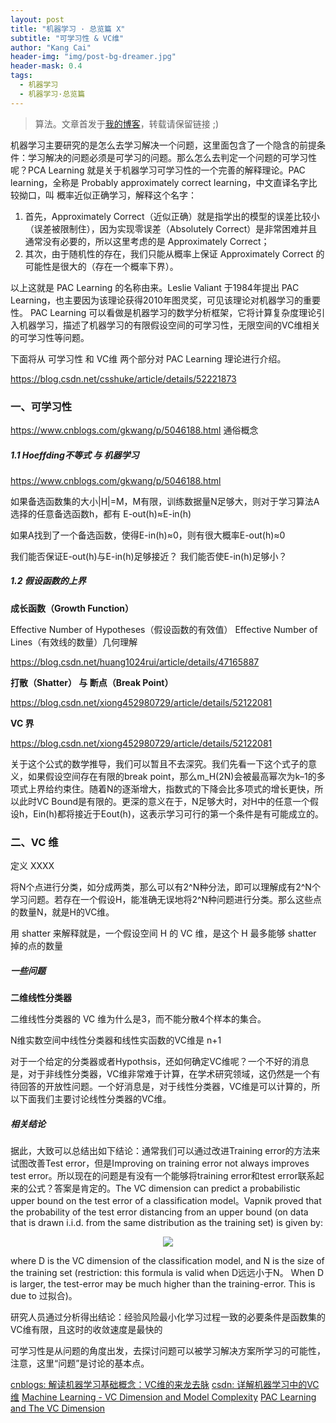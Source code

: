 ```yaml
---
layout: post
title: "机器学习 · 总览篇 X"
subtitle: "可学习性 & VC维"
author: "Kang Cai"
header-img: "img/post-bg-dreamer.jpg"
header-mask: 0.4
tags:
  - 机器学习
  - 机器学习·总览篇
---
```


> 算法。文章首发于[我的博客](https://kangcai.github.io/)，转载请保留链接 ;)



机器学习主要研究的是怎么去学习解决一个问题，这里面包含了一个隐含的前提条件：学习解决的问题必须是可学习的问题。那么怎么去判定一个问题的可学习性呢？PCA Learning 就是关于机器学习可学习性的一个完善的解释理论。PAC learning，全称是 Probably approximately correct learning，中文直译名字比较拗口，叫 概率近似正确学习，解释这个名字：

1. 首先，Approximately Correct（近似正确）就是指学出的模型的误差比较小（误差被限制住），因为实现零误差（Absolutely Correct）是非常困难并且通常没有必要的，所以这里考虑的是 Approximately Correct；
2. 其次，由于随机性的存在，我们只能从概率上保证 Approximately Correct 的可能性是很大的（存在一个概率下界）。

以上这就是 PAC Learning 的名称由来。Leslie Valiant 于1984年提出 PAC Learning，也主要因为该理论获得2010年图灵奖，可见该理论对机器学习的重要性。 PAC Learning 可以看做是机器学习的数学分析框架，它将计算复杂度理论引入机器学习，描述了机器学习的有限假设空间的可学习性，无限空间的VC维相关的可学习性等问题。

下面将从 可学习性 和 VC维 两个部分对 PAC Learning 理论进行介绍。

https://blog.csdn.net/csshuke/article/details/52221873

### 一、可学习性


https://www.cnblogs.com/gkwang/p/5046188.html
通俗概念

##### 1.1 Hoeffding不等式 与 机器学习

https://www.cnblogs.com/gkwang/p/5046188.html

如果备选函数集的大小|H|=M，M有限，训练数据量N足够大，则对于学习算法A选择的任意备选函数h，都有  E-out(h)≈E-in(h)

如果A找到了一个备选函数，使得E-in(h)≈0，则有很大概率E-out(h)≈0

 我们能否保证E-out(h)与E-in(h)足够接近？
 我们能否使E-in(h)足够小？
 
##### 1.2 假设函数的上界

**成长函数（Growth Function）**

Effective Number of Hypotheses（假设函数的有效值）
Effective Number of Lines（有效线的数量）几何理解

https://blog.csdn.net/huang1024rui/article/details/47165887

**打散（Shatter） 与 断点（Break Point）**

https://blog.csdn.net/xiong452980729/article/details/52122081

**VC 界**

https://blog.csdn.net/xiong452980729/article/details/52122081

关于这个公式的数学推导，我们可以暂且不去深究。我们先看一下这个式子的意义，如果假设空间存在有限的break point，那么m_H(2N)会被最高幂次为k–1的多项式上界给约束住。随着N的逐渐增大，指数式的下降会比多项式的增长更快，所以此时VC Bound是有限的。更深的意义在于，N足够大时，对H中的任意一个假设h，Ein(h)都将接近于Eout(h)，这表示学习可行的第一个条件是有可能成立的。

### 二、VC 维

定义 XXXX

将N个点进行分类，如分成两类，那么可以有2^N种分法，即可以理解成有2^N个学习问题。若存在一个假设H，能准确无误地将2^N种问题进行分类。那么这些点的数量N，就是H的VC维。

用 shatter 来解释就是，一个假设空间 H 的 VC 维，是这个 H 最多能够 shatter 掉的点的数量

##### 一些问题


**二维线性分类器**

二维线性分类器的 VC 维为什么是3，而不能分散4个样本的集合。

N维实数空间中线性分类器和线性实函数的VC维是 n+1


对于一个给定的分类器或者Hypothsis，还如何确定VC维呢？一个不好的消息是，对于非线性分类器，VC维非常难于计算，在学术研究领域，这仍然是一个有待回答的开放性问题。一个好消息是，对于线性分类器，VC维是可以计算的，所以下面我们主要讨论线性分类器的VC维。

##### 相关结论

据此，大致可以总结出如下结论：通常我们可以通过改进Training error的方法来试图改善Test error，但是Improving on training error not always improves test error。所以现在的问题是有没有一个能够将training error和test error联系起来的公式？答案是肯定的。The VC dimension can predict a probabilistic upper bound on the test error of a classification model。Vapnik proved that the probability of the test error distancing from an upper bound (on data that is drawn i.i.d. from the same distribution as the training set) is given by:

<center>
<img src="https://kangcai.github.io/img/in-post/post-ml/vc error relation.png"/>
</center>

where D is the VC dimension of the classification model, and N is the size of the training set (restriction: this formula is valid when D远远小于N。 When D is larger, the test-error may be much higher than the training-error. This is due to 过拟合)。

研究人员通过分析得出结论：经验风险最小化学习过程一致的必要条件是函数集的VC维有限，且这时的收敛速度是最快的

可学习性是从问题的角度出发，去探讨问题可以被学习解决方案所学习的可能性，注意，这里“问题”是讨论的基本点。

[cnblogs: 解读机器学习基础概念：VC维的来龙去脉](https://www.cnblogs.com/gkwang/p/5046188.html)
[csdn: 详解机器学习中的VC维](https://blog.csdn.net/baimafujinji/article/details/44856089)
[Machine Learning - VC Dimension and Model
Complexity](https://www.cs.cmu.edu/~epxing/Class/10701/slides/lecture16-VC.pdf)
[PAC Learning and The VC Dimension](https://www.cs.cmu.edu/~ggordon/10601/recitations/rec09/pac_learning.pdf)